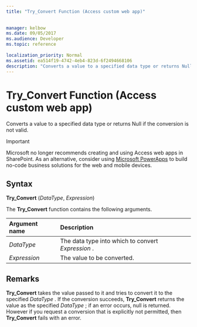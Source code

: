 ```yaml
---
title: "Try_Convert Function (Access custom web app)"
 
 
manager: kelbow
ms.date: 09/05/2017
ms.audience: Developer
ms.topic: reference
  
localization_priority: Normal
ms.assetid: ea514f19-4742-4eb4-823d-6f2494668106
description: "Converts a value to a specified data type or returns Null if the conversion is not valid."
---
```


# Try_Convert Function (Access custom web app)

Converts a value to a specified data type or returns Null if the conversion is not valid.
  
> [!IMPORTANT]
> Microsoft no longer recommends creating and using Access web apps in SharePoint. As an alternative, consider using [Microsoft PowerApps](https://powerapps.microsoft.com/en-us/) to build no-code business solutions for the web and mobile devices. 
  
## Syntax

 **Try_Convert** (*DataType*, *Expression*) 
  
The **Try_Convert** function contains the following arguments. 
  
|**Argument name**|**Description**|
|:-----|:-----|
| *DataType*  <br/> |The data type into which to convert  *Expression*  .  <br/> |
| *Expression*  <br/> |The value to be converted.  <br/> |
   
## Remarks

 **Try_Convert** takes the value passed to it and tries to convert it to the specified  *DataType*  . If the conversion succeeds, **Try_Convert** returns the value as the specified  *DataType*  ; if an error occurs, null is returned. However if you request a conversion that is explicitly not permitted, then **Try_Convert** fails with an error. 
  

